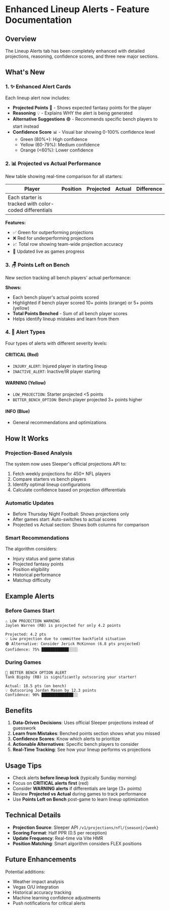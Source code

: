 # Enhanced Lineup Alerts - Feature Documentation

## Overview
The Lineup Alerts tab has been completely enhanced with detailed projections, reasoning, confidence scores, and three new major sections.

## What's New

### 1. ✨ Enhanced Alert Cards

Each lineup alert now includes:

- **Projected Points** 💜 - Shows expected fantasy points for the player
- **Reasoning** 💡 - Explains WHY the alert is being generated
- **Alternative Suggestions** 🟢 - Recommends specific bench players to start instead
- **Confidence Score** 📊 - Visual bar showing 0-100% confidence level
  - Green (80%+): High confidence
  - Yellow (60-79%): Medium confidence
  - Orange (<60%): Lower confidence

### 2. 📊 Projected vs Actual Performance

New table showing real-time comparison for all starters:

| Player | Position | Projected | Actual | Difference |
|--------|----------|-----------|--------|------------|
| Each starter is tracked with color-coded differentials |

**Features:**
- ✅ Green for outperforming projections
- ❌ Red for underperforming projections
- 📈 Total row showing team-wide projection accuracy
- 🎯 Updated live as games progress

### 3. 🪑 Points Left on Bench

New section tracking all bench players' actual performance:

**Shows:**
- Each bench player's actual points scored
- Highlighted if bench player scored 10+ points (orange) or 5+ points (yellow)
- **Total Points Benched** - Sum of all bench player scores
- Helps identify lineup mistakes and learn from them

### 4. 🎯 Alert Types

Four types of alerts with different severity levels:

#### CRITICAL (Red)
- `INJURY_ALERT`: Injured player in starting lineup
- `INACTIVE_ALERT`: Inactive/IR player starting

#### WARNING (Yellow)
- `LOW_PROJECTION`: Starter projected <5 points
- `BETTER_BENCH_OPTION`: Bench player projected 3+ points higher

#### INFO (Blue)
- General recommendations and optimizations

## How It Works

### Projection-Based Analysis
The system now uses Sleeper's official projections API to:
1. Fetch weekly projections for 450+ NFL players
2. Compare starters vs bench players
3. Identify optimal lineup configurations
4. Calculate confidence based on projection differentials

### Automatic Updates
- Before Thursday Night Football: Shows projections only
- After games start: Auto-switches to actual scores
- Projected vs Actual section: Shows both columns for comparison

### Smart Recommendations
The algorithm considers:
- Injury status and game status
- Projected fantasy points
- Position eligibility
- Historical performance
- Matchup difficulty

## Example Alerts

### Before Games Start
```
⚠️ LOW PROJECTION WARNING
Jaylen Warren (RB) is projected for only 4.2 points

Projected: 4.2 pts
💡 Low projection due to committee backfield situation
🟢 Alternative: Consider Jerick McKinnon (6.8 pts projected)
Confidence: 75% ████████████░░░░
```

### During Games
```
🔴 BETTER BENCH OPTION ALERT
Tank Bigsby (RB) is significantly outscoring your starter!

Actual: 18.5 pts (on bench)
💡 Outscoring Jordan Mason by 12.3 points
Confidence: 90% ██████████████░░
```

## Benefits

1. **Data-Driven Decisions**: Uses official Sleeper projections instead of guesswork
2. **Learn from Mistakes**: Benched points section shows what you missed
3. **Confidence Scores**: Know which alerts to prioritize
4. **Actionable Alternatives**: Specific bench players to consider
5. **Real-Time Tracking**: See how your lineup performs vs projections

## Usage Tips

- Check alerts **before lineup lock** (typically Sunday morning)
- Focus on **CRITICAL alerts first** (red)
- Consider **WARNING alerts** if differentials are large (3+ points)
- Review **Projected vs Actual** during games to track performance
- Use **Points Left on Bench** post-game to learn lineup optimization

## Technical Details

- **Projection Source**: Sleeper API `/v1/projections/nfl/{season}/{week}`
- **Scoring Format**: Half PPR (0.5 per reception)
- **Update Frequency**: Real-time via Vite HMR
- **Position Matching**: Smart algorithm considers FLEX positions

## Future Enhancements

Potential additions:
- Weather impact analysis
- Vegas O/U integration
- Historical accuracy tracking
- Machine learning confidence adjustments
- Push notifications for critical alerts
